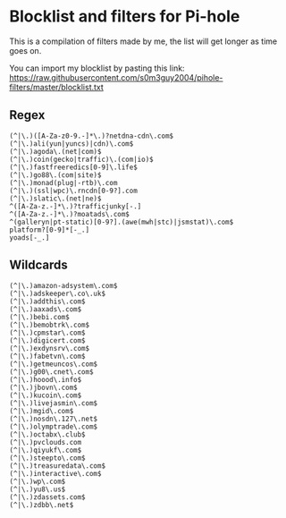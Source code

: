 # Blocklist and filters for Pi-hole

This is a compilation of filters made by me, the list will get longer as time goes on.

You can import my blocklist by pasting this link: https://raw.githubusercontent.com/s0m3guy2004/pihole-filters/master/blocklist.txt
## Regex
```
(^|\.)([A-Za-z0-9.-]*\.)?netdna-cdn\.com$
(^|\.)ali(yun|yuncs)|cdn)\.com$
(^|\.)agoda\.(net|com)$
(^|\.)coin(gecko|traffic)\.(com|io)$
(^|\.)fastfreeredics[0-9]\.life$
(^|\.)go88\.(com|site)$
(^|\.)monad(plug|-rtb)\.com
(^|\.)(ssl|wpc)\.rncdn[0-9?].com
(^|\.)slatic\.(net|ne)$
^([A-Za-z.-]*\.)?trafficjunky[-.]
^([A-Za-z.-]*\.)?moatads\.com$
^(galleryn|pt-static)[0-9?].(awe(mwh|stc)|jsmstat)\.com$
platform?[0-9]*[-_.]
yoads[-_.]
```
## Wildcards
```
(^|\.)amazon-adsystem\.com$
(^|\.)adskeeper\.co\.uk$
(^|\.)addthis\.com$
(^|\.)aaxads\.com$
(^|\.)bebi.com$
(^|\.)bemobtrk\.com$
(^|\.)cpmstar\.com$
(^|\.)digicert.com$
(^|\.)exdynsrv\.com$
(^|\.)fabetvn\.com$
(^|\.)getmeuncos\.com$
(^|\.)g00\.cnet\.com$
(^|\.)hoood\.info$
(^|\.)jbovn\.com$
(^|\.)kucoin\.com$
(^|\.)livejasmin\.com$
(^|\.)mgid\.com$
(^|\.)nosdn\.127\.net$
(^|\.)olymptrade\.com$
(^|\.)octabx\.club$
(^|\.)pvclouds.com
(^|\.)qiyukf\.com$
(^|\.)steepto\.com$
(^|\.)treasuredata\.com$
(^|\.)interactive\.com$
(^|\.)wp\.com$
(^|\.)yu8\.us$
(^|\.)zdassets.com$
(^|\.)zdbb\.net$
```
